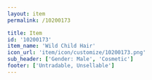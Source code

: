 ```yaml
---
layout: item
permalink: /10200173

title: Item
id: '10200173'
item_name: 'Wild Child Hair'
icon_url: 'item/icon/customize/10200173.png'
sub_header: ['Gender: Male', 'Cosmetic']
footer: ['Untradable, Unsellable']
---
```

